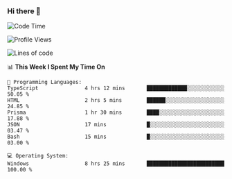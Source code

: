 ### Hi there 👋
<!--START_SECTION:waka-->
![Code Time](http://img.shields.io/badge/Code%20Time-126%20hrs%2045%20mins-blue)

![Profile Views](http://img.shields.io/badge/Profile%20Views-4-blue)

![Lines of code](https://img.shields.io/badge/From%20Hello%20World%20I%27ve%20Written-770.6%20thousand%20lines%20of%20code-blue)

📊 **This Week I Spent My Time On** 

```text
💬 Programming Languages: 
TypeScript               4 hrs 12 mins       █████████████░░░░░░░░░░░░   50.05 % 
HTML                     2 hrs 5 mins        ██████░░░░░░░░░░░░░░░░░░░   24.85 % 
Prisma                   1 hr 30 mins        ████░░░░░░░░░░░░░░░░░░░░░   17.88 % 
JSON                     17 mins             █░░░░░░░░░░░░░░░░░░░░░░░░   03.47 % 
Bash                     15 mins             █░░░░░░░░░░░░░░░░░░░░░░░░   03.00 % 

💻 Operating System: 
Windows                  8 hrs 25 mins       █████████████████████████   100.00 % 
```


<!--END_SECTION:waka-->
<!--
**AnimeruFR/AnimeruFR** is a ✨ _special_ ✨ repository because its `README.md` (this file) appears on your GitHub profile.

Here are some ideas to get you started:

- 🔭 I’m currently working on ...
- 🌱 I’m currently learning ...
- 👯 I’m looking to collaborate on ...
- 🤔 I’m looking for help with ...
- 💬 Ask me about ...
- 📫 How to reach me: ...
- 😄 Pronouns: ...
- ⚡ Fun fact: ...
-->
